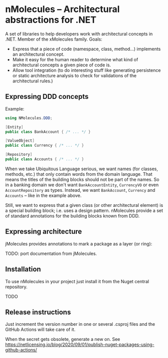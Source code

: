 # nMolecules – Architectural abstractions for .NET

A set of libraries to help developers work with architectural concepts in .NET.
Member of the xMolecules family.
Goals:

* Express that a piece of code (namespace, class, method...) implements an architectural concept.
* Make it easy for the human reader to determine what kind of architectural concepts a given piece of code is.
* Allow tool integration (to do interesting stuff like generating persistence or static architecture analysis to check for validations of the architectural rules.)

## Expressing DDD concepts

Example:

```csharp
using NMolecules.DDD;

[Entity]
public class BankAccount { /* ... */ }

[ValueObject]
public class Currency { /* ... */ }

[Repository]
public class Accounts { /* ... */ }
```

When we take Ubiquitous Language serious, we want names (for classes, methods, etc.) that only contain words from the domain language.
That means the titles of the building blocks should not be part of the names.
So in a banking domain we don't want `BankAccountEntity`, `CurrencyVO` or even `AccountRepository` as types.
Instead, we want `BankAccount`, `Currency` and `Accounts` – like in the example above.

Still, we want to express that a given class (or other architectural element) is a special building block; i.e. uses a design pattern.
nMolecules provide a set of standard annotations for the building blocks known from DDD.

## Expressing architecture

jMolecules provides annotations to mark a package as a layer (or ring):

TODO: port documentation from jMolecules.

## Installation

To use nMolecules in your project just install it from the Nuget central repository.

TODO

## Release instructions

Just increment the version number in one or several .csproj files and the GitHub Actions will take care of it.

When the secret gets obsolete, generate a new on. See <https://netlicensing.io/blog/2020/09/01/publish-nuget-packages-using-github-actions/>
